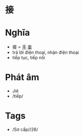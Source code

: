 # 接

# Nghĩa
* 接 = [手](手.md) [妾](妾.md)
* trả lời điện thoại, nhận điện thoại
* tiếp tục, tiếp nối

# Phát âm
* Jiē
*  /tiếp/

# Tags
* /Sơ cấp//26/


